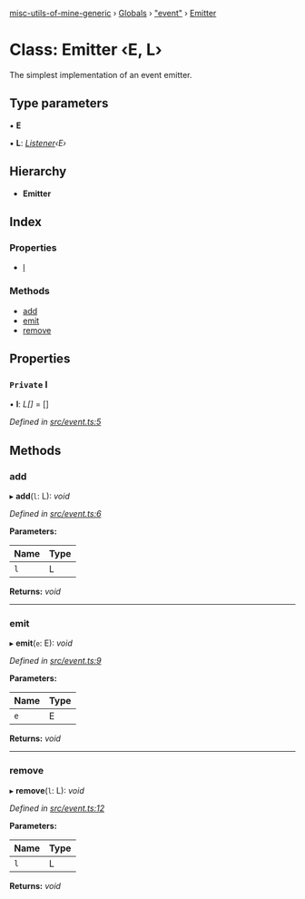 [misc-utils-of-mine-generic](../README.md) › [Globals](../globals.md) › ["event"](../modules/_event_.md) › [Emitter](_event_.emitter.md)

# Class: Emitter ‹**E, L**›

The simplest implementation of an event emitter.

## Type parameters

▪ **E**

▪ **L**: *[Listener](../modules/_event_.md#listener)‹E›*

## Hierarchy

* **Emitter**

## Index

### Properties

* [l](_event_.emitter.md#private-l)

### Methods

* [add](_event_.emitter.md#add)
* [emit](_event_.emitter.md#emit)
* [remove](_event_.emitter.md#remove)

## Properties

### `Private` l

• **l**: *L[]* = []

*Defined in [src/event.ts:5](https://github.com/cancerberoSgx/misc-utils-of-mine/blob/4ff3641/misc-utils-of-mine-generic/src/event.ts#L5)*

## Methods

###  add

▸ **add**(`l`: L): *void*

*Defined in [src/event.ts:6](https://github.com/cancerberoSgx/misc-utils-of-mine/blob/4ff3641/misc-utils-of-mine-generic/src/event.ts#L6)*

**Parameters:**

Name | Type |
------ | ------ |
`l` | L |

**Returns:** *void*

___

###  emit

▸ **emit**(`e`: E): *void*

*Defined in [src/event.ts:9](https://github.com/cancerberoSgx/misc-utils-of-mine/blob/4ff3641/misc-utils-of-mine-generic/src/event.ts#L9)*

**Parameters:**

Name | Type |
------ | ------ |
`e` | E |

**Returns:** *void*

___

###  remove

▸ **remove**(`l`: L): *void*

*Defined in [src/event.ts:12](https://github.com/cancerberoSgx/misc-utils-of-mine/blob/4ff3641/misc-utils-of-mine-generic/src/event.ts#L12)*

**Parameters:**

Name | Type |
------ | ------ |
`l` | L |

**Returns:** *void*
